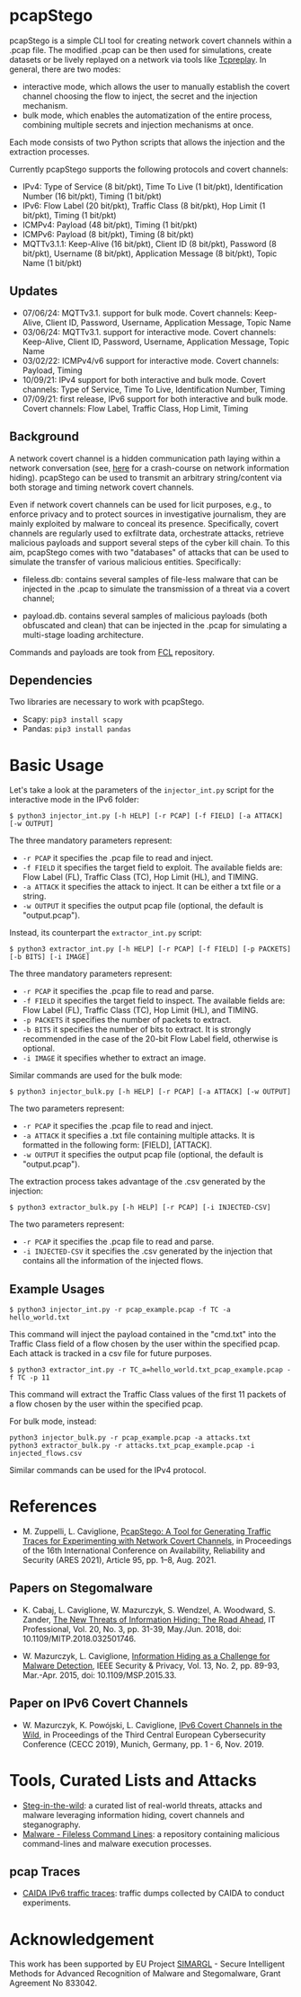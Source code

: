 # pcapStego

pcapStego is a simple CLI tool for creating network covert channels within a .pcap file. The modified .pcap can be then used for simulations, create datasets or be lively replayed on a network via tools like [Tcpreplay](https://tcpreplay.appneta.com). 
In general, there are two modes:
- interactive mode, which allows the user to manually establish the covert channel choosing the flow to inject, the secret and the injection mechanism.
- bulk mode, which enables the automatization of the entire process, combining multiple secrets and injection mechanisms at once.

Each mode consists of two Python scripts that allows the injection and the extraction processes.

Currently pcapStego supports the following protocols and covert channels:
- IPv4: Type of Service (8 bit/pkt), Time To Live (1 bit/pkt), Identification Number (16 bit/pkt), Timing (1 bit/pkt)
- IPv6: Flow Label (20 bit/pkt), Traffic Class (8 bit/pkt), Hop Limit (1 bit/pkt), Timing (1 bit/pkt)
- ICMPv4: Payload (48 bit/pkt), Timing (1 bit/pkt)
- ICMPv6: Payload (8 bit/pkt), Timing (8 bit/pkt)
- MQTTv3.1.1: Keep-Alive (16 bit/pkt), Client ID (8 bit/pkt), Password (8 bit/pkt), Username (8 bit/pkt), Application Message (8 bit/pkt), Topic Name (1 bit/pkt)

## Updates
- 07/06/24: MQTTv3.1. support for bulk mode. Covert channels: Keep-Alive, Client ID, Password, Username, Application Message, Topic Name
- 03/06/24: MQTTv3.1. support for interactive mode. Covert channels: Keep-Alive, Client ID, Password, Username, Application Message, Topic Name
- 03/02/22: ICMPv4/v6 support for interactive mode. Covert channels: Payload, Timing
- 10/09/21: IPv4 support for both interactive and bulk mode. Covert channels: Type of Service, Time To Live, Identification Number, Timing
- 07/09/21: first release, IPv6 support for both interactive and bulk mode. Covert channels: Flow Label, Traffic Class, Hop Limit, Timing

## Background

A network covert channel is a hidden communication path laying within a network conversation (see, [here](https://github.com/cdpxe/Network-Covert-Channels-A-University-level-Course/blob/master/README.md) for a crash-course on network information hiding). pcapStego can be used to transmit an arbitrary string/content via both storage and timing network covert channels. 

Even if network covert channels can be used for licit purposes, e.g., to enforce privacy and to protect sources in investigative journalism, they are mainly exploited by malware to conceal its presence. Specifically, covert channels are regularly used to exfiltrate data, orchestrate attacks, retrieve malicious payloads and support several steps of the cyber kill chain. To this aim, pcapStego comes with two "databases" of attacks that can be used to simulate the transfer of various malicious entities. Specifically:

- fileless.db: contains several samples of file-less malware that can be injected in the .pcap to simulate the transmission of a threat via a covert channel;

- payload.db. contains several samples of malicious payloads (both obfuscated and clean) that can be injected in the .pcap for simulating a multi-stage loading architecture.  

Commands and payloads are took from [FCL](https://github.com/chenerlich/FCL) repository.

## Dependencies
Two libraries are necessary to work with pcapStego.
- Scapy:
```pip3 install scapy```
- Pandas:
```pip3 install pandas```


# Basic Usage
Let's take a look at the parameters of the ```injector_int.py``` script for the interactive mode in the IPv6 folder: 
```
$ python3 injector_int.py [-h HELP] [-r PCAP] [-f FIELD] [-a ATTACK] [-w OUTPUT]
```
The three mandatory parameters represent: 
- ```-r PCAP``` it specifies the .pcap file to read and inject.
- ```-f FIELD``` it specifies the target field to exploit. The available fields are: Flow Label (FL), Traffic Class (TC), Hop Limit (HL), and TIMING.
- ```-a ATTACK``` it specifies the attack to inject. It can be either a txt file or a string.
- ```-w OUTPUT``` it specifies the output pcap file (optional, the default is "output.pcap").

Instead, its counterpart the ```extractor_int.py``` script: 
```
$ python3 extractor_int.py [-h HELP] [-r PCAP] [-f FIELD] [-p PACKETS] [-b BITS] [-i IMAGE]
```
The three mandatory parameters represent: 
- ```-r PCAP``` it specifies the .pcap file to read and parse.
- ```-f FIELD``` it specifies the target field to inspect. The available fields are: Flow Label (FL), Traffic Class (TC), Hop Limit (HL), and TIMING.
- ```-p PACKETS``` it specifies the number of packets to extract.
- ```-b BITS``` it specifies the number of bits to extract. It is strongly recommended in the case of the 20-bit Flow Label field, otherwise is optional.
- ```-i IMAGE``` it specifies whether to extract an image.

Similar commands are used for the bulk mode:  
```
$ python3 injector_bulk.py [-h HELP] [-r PCAP] [-a ATTACK] [-w OUTPUT] 
```
The two parameters represent: 
- ```-r PCAP``` it specifies the .pcap file to read and inject.
- ```-a ATTACK``` it specifies a .txt file containing multiple attacks. It is formatted in the following form: [FIELD], [ATTACK].
- ```-w OUTPUT``` it specifies the output pcap file (optional, the default is "output.pcap").

The extraction process takes advantage of the .csv generated by the injection:
```
$ python3 extractor_bulk.py [-h HELP] [-r PCAP] [-i INJECTED-CSV]
```
The two parameters represent: 
- ```-r PCAP``` it specifies the .pcap file to read and parse.
- ```-i INJECTED-CSV``` it specifies the .csv generated by the injection that contains all the information of the injected flows.

## Example Usages
```
$ python3 injector_int.py -r pcap_example.pcap -f TC -a hello_world.txt
```
This command will inject the payload contained in the "cmd.txt" into the Traffic Class field of a flow chosen by the user within the specified pcap.
Each attack is tracked in a csv file for future purposes.

```
$ python3 extractor_int.py -r TC_a=hello_world.txt_pcap_example.pcap -f TC -p 11
```
This command will extract the Traffic Class values of the first 11 packets of a flow chosen by the user within the specified pcap.

For bulk mode, instead: 
```
python3 injector_bulk.py -r pcap_example.pcap -a attacks.txt
python3 extractor_bulk.py -r attacks.txt_pcap_example.pcap -i injected_flows.csv
```
Similar commands can be used for the IPv4 protocol.

# References

* M. Zuppelli, L. Caviglione, [PcapStego: A Tool for Generating Traffic Traces for Experimenting with Network Covert Channels](https://dl.acm.org/doi/10.1145/3465481.3470067), in Proceedings of the 16th International Conference on Availability, Reliability and Security (ARES 2021), Article 95, pp. 1–8, Aug. 2021.

## Papers on Stegomalware

* K. Cabaj, L. Caviglione, W. Mazurczyk, S. Wendzel, A. Woodward, S. Zander, [The New Threats of Information Hiding: The Road Ahead](https://ieeexplore.ieee.org/abstract/document/8378979), IT Professional, Vol. 20, No. 3, pp. 31-39, May./Jun. 2018, doi: 10.1109/MITP.2018.032501746.

* W. Mazurczyk, L. Caviglione, [Information Hiding as a Challenge for Malware Detection](https://ieeexplore.ieee.org/document/7085644), IEEE Security & Privacy, Vol. 13, No. 2, pp. 89-93, Mar.-Apr. 2015, doi: 10.1109/MSP.2015.33.

## Paper on IPv6 Covert Channels

* W. Mazurczyk, K. Powójski, L. Caviglione, [IPv6 Covert Channels in the Wild](https://dl.acm.org/doi/10.1145/3360664.3360674), in Proceedings of the Third Central European Cybersecurity Conference (CECC 2019), Munich, Germany, pp. 1 - 6, Nov. 2019. 

# Tools, Curated Lists and Attacks

* [Steg-in-the-wild](https://github.com/lucacav/steg-in-the-wild): a curated list of real-world threats, attacks and malware leveraging information hiding, covert channels and steganography.
* [Malware - Fileless Command Lines](https://github.com/chenerlich/FCL): a repository containing malicious command-lines and malware execution processes.

## pcap Traces
* [CAIDA IPv6 traffic traces](https://www.caida.org/data/passive/passive_dataset.xml): traffic dumps collected by CAIDA to conduct experiments.

# Acknowledgement 

This work has been supported by EU Project [SIMARGL](https://simargl.eu) - Secure Intelligent Methods for Advanced Recognition of Malware and Stegomalware, Grant Agreement No 833042.
